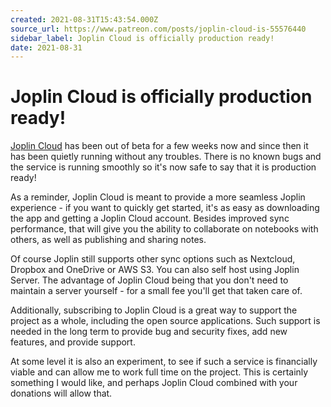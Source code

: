 ```yaml
---
created: 2021-08-31T15:43:54.000Z
source_url: https://www.patreon.com/posts/joplin-cloud-is-55576440
sidebar_label: Joplin Cloud is officially production ready!
date: 2021-08-31
---
```


# Joplin Cloud is officially production ready!

[Joplin Cloud](https://joplinapp.org/plans/) has been out of beta for a few weeks now and since then it has been quietly running without any troubles. There is no known bugs and the service is running smoothly so it's now safe to say that it is production ready!

As a reminder, Joplin Cloud is meant to provide a more seamless Joplin experience - if you want to quickly get started, it's as easy as downloading the app and getting a Joplin Cloud account. Besides improved sync performance, that will give you the ability to collaborate on notebooks with others, as well as publishing and sharing notes.

Of course Joplin still supports other sync options such as Nextcloud, Dropbox and OneDrive or AWS S3. You can also self host using Joplin Server. The advantage of Joplin Cloud being that you don't need to maintain a server yourself - for a small fee you'll get that taken care of.

Additionally, subscribing to Joplin Cloud is a great way to support the project as a whole, including the open source applications. Such support is needed in the long term to provide bug and security fixes, add new features, and provide support.

At some level it is also an experiment, to see if such a service is financially viable and can allow me to work full time on the project. This is certainly something I would like, and perhaps Joplin Cloud combined with your donations will allow that.